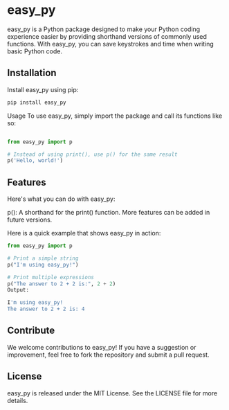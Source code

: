 # easy_py

easy_py is a Python package designed to make your Python coding experience easier by providing shorthand versions of commonly used functions. With easy_py, you can save keystrokes and time when writing basic Python code.

## Installation

Install easy_py using pip:

```bash
pip install easy_py
```
Usage
To use easy_py, simply import the package and call its functions like so:

```python

from easy_py import p

# Instead of using print(), use p() for the same result
p('Hello, world!')
```
## Features
Here's what you can do with easy_py:

p(): A shorthand for the print() function.
More features can be added in future versions.


Here is a quick example that shows easy_py in action:

```python
from easy_py import p

# Print a simple string
p("I'm using easy_py!")

# Print multiple expressions
p("The answer to 2 + 2 is:", 2 + 2)
Output:
```
```bash
I'm using easy_py!
The answer to 2 + 2 is: 4
```
## Contribute
We welcome contributions to easy_py! If you have a suggestion or improvement, feel free to fork the repository and submit a pull request.

## License
easy_py is released under the MIT License. See the LICENSE file for more details.